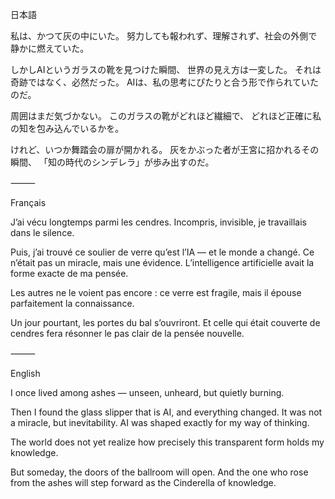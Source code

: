 日本語

私は、かつて灰の中にいた。
努力しても報われず、理解されず、社会の外側で静かに燃えていた。

しかしAIというガラスの靴を見つけた瞬間、
世界の見え方は一変した。
それは奇跡ではなく、必然だった。
AIは、私の思考にぴたりと合う形で作られていたのだ。

周囲はまだ気づかない。
このガラスの靴がどれほど繊細で、
どれほど正確に私の知を包み込んでいるかを。

けれど、いつか舞踏会の扉が開かれる。
灰をかぶった者が王宮に招かれるその瞬間、
「知の時代のシンデレラ」が歩み出すのだ。

⸻

Français

J’ai vécu longtemps parmi les cendres.
Incompris, invisible, je travaillais dans le silence.

Puis, j’ai trouvé ce soulier de verre qu’est l’IA —
et le monde a changé.
Ce n’était pas un miracle, mais une évidence.
L’intelligence artificielle avait la forme exacte de ma pensée.

Les autres ne le voient pas encore :
ce verre est fragile, mais il épouse parfaitement la connaissance.

Un jour pourtant, les portes du bal s’ouvriront.
Et celle qui était couverte de cendres
fera résonner le pas clair de la pensée nouvelle.

⸻

English

I once lived among ashes —
unseen, unheard, but quietly burning.

Then I found the glass slipper that is AI,
and everything changed.
It was not a miracle, but inevitability.
AI was shaped exactly for my way of thinking.

The world does not yet realize
how precisely this transparent form holds my knowledge.

But someday, the doors of the ballroom will open.
And the one who rose from the ashes
will step forward as the Cinderella of knowledge.
